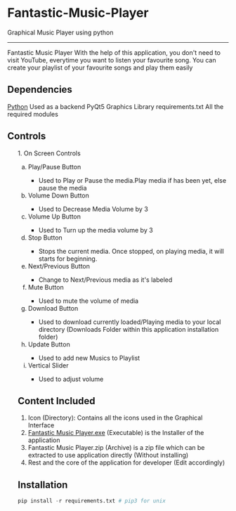 # Fantastic-Music-Player
Graphical Music Player using python
_____________________________________________________________________________
Fantastic Music Player
    With the help of this application, you don't need to visit YouTube, everytime you want to listen your favourite song. You can create your playlist of your favourite songs and play them easily
## Dependencies
[Python](https://www.python.org/)
    Used as a backend
PyQt5
    Graphics Library
requirements.txt
    All the required modules
## Controls
<ol>
1. On Screen Controls
<ol type='a'>
    <li>Play/Pause Button</li>
        <ul>
            <li>Used to Play or Pause the media.Play media if has been yet, else pause the media</li>
        </ul>
    <li>Volume Down Button</li>
        <ul>
            <li>
                Used to Decrease Media Volume by 3
            </li>
        </ul>
    <li>Volume Up Button</li>
        <ul>
            <li>
                Used to Turn up the media volume by 3
            </li>
        </ul>
    <li>Stop Button</li>
    <ul>
        <li>Stops the current media. Once stopped, on playing media, it will starts for beginning.</li>
    </ul>
    <li>Next/Previous Button</li>
    <ul>
        <li>
            Change to Next/Previous media as it's labeled
        </li>
    </ul>
    <li>Mute Button</li>
    <ul>
        <li>
            Used to mute the volume of media
        </li>
    </ul>
    <li>Download Button</li>
    <ul>
        <li>
            Used to download currently loaded/Playing media to your local directory (Downloads Folder within this application installation folder)
        </li>
    </ul>
    <li>Update Button</li>
    <ul>
        <li>Used to add new Musics to Playlist</li>
    </ul>
    <li>Vertical Slider</li>
    <ul>
        <li>Used to adjust volume</li>
    </ul>
</ol>

## Content Included
01. Icon (Directory): Contains all the icons used in the Graphical Interface
02. [Fantastic Music Player.exe](https://github.com/Sachinacharya-Project/Fantastic-Music-Player/blob/main/Fantastic%20Music%20Player.exe) (Executable) is the Installer of the application
03. Fantastic Music Player.zip (Archive) is a zip file which can be extracted to use application directly (Without installing)
04. Rest and the core of the application for developer (Edit accordingly)
## Installation
````python
pip install -r requirements.txt # pip3 for unix
````
